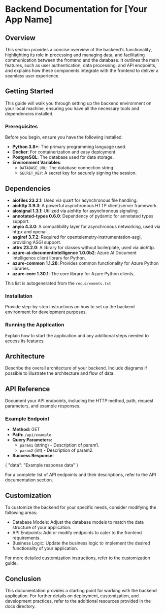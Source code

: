 # Backend Documentation for [Your App Name]


## Overview

This section provides a concise overview of the backend's functionality, highlighting its role in processing and managing data, and facilitating communication between the frontend and the database. It outlines the main features, such as user authentication, data processing, and API endpoints, and explains how these components integrate with the frontend to deliver a seamless user experience.


## Getting Started

This guide will walk you through setting up the backend environment on your local machine, ensuring you have all the necessary tools and dependencies installed.


### Prerequisites

Before you begin, ensure you have the following installed:
- **Python 3.8+**: The primary programming language used.
- **Docker**: For containerization and easy deployment.
- **PostgreSQL**: The database used for data storage.
- **Environment Variables**: 
  - `DATABASE_URL`: The database connection string.
  - `SECRET_KEY`: A secret key for securely signing the session.

## Dependencies

- **aiofiles 23.2.1**: Used via quart for asynchronous file handling.
- **aiohttp 3.9.3**: A powerful asynchronous HTTP client/server framework.
- **aiosignal 1.3.1**: Utilized via aiohttp for asynchronous signaling.
- **annotated-types 0.6.0**: Dependency of pydantic for annotated types support.
- **anyio 4.3.0**: A compatibility layer for asynchronous networking, used via httpx and openai.
- **asgiref 3.7.2**: Required for opentelemetry-instrumentation-asgi, providing ASGI support.
- **attrs 23.2.0**: A library for classes without boilerplate, used via aiohttp.
- **azure-ai-documentintelligence 1.0.0b2**: Azure AI Document Intelligence client library for Python.
- **azure-common 1.1.28**: Provides common functionality for Azure Python libraries.
- **azure-core 1.30.1**: The core library for Azure Python clients.

This list is autogenerated from the `requirements.txt`

### Installation

Provide step-by-step instructions on how to set up the backend environment for development purposes.

### Running the Application

Explain how to start the application and any additional steps needed to access its features.

## Architecture

Describe the overall architecture of your backend. Include diagrams if possible to illustrate the architecture and flow of data.

## API Reference

Document your API endpoints, including the HTTP method, path, request parameters, and example responses.

### Example Endpoint

- **Method:** GET
- **Path:** `/api/example`
- **Query Parameters:**
  - `param1` (string) - Description of param1.
  - `param2` (int) - Description of param2.
- **Success Response:**
  
{
  "data": "Example response data"
}

For a complete list of API endpoints and their descriptions, refer to the API documentation section.

## Customization

To customize the backend for your specific needs, consider modifying the following areas:

- Database Models: Adjust the database models to match the data structure of your application.
- API Endpoints: Add or modify endpoints to cater to the frontend requirements.
- Business Logic: Update the business logic to implement the desired functionality of your application.

For more detailed customization instructions, refer to the customization guide.

## Conclusion

This documentation provides a starting point for working with the backend application. For further details on deployment, customization, and development practices, refer to the additional resources provided in the docs directory. 
